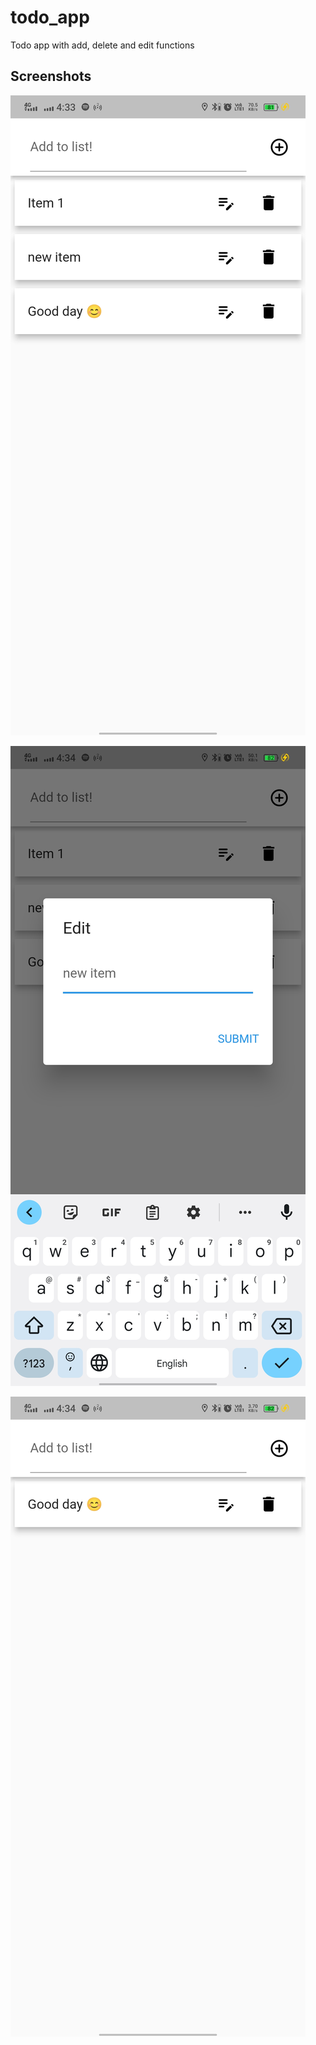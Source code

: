 # todo_app

Todo app with add, delete and edit functions

## Screenshots

![](Screen%201.jpg)

![](Screen%202.jpg)

![](Screen%203.jpg)